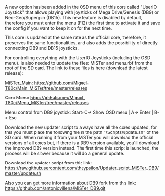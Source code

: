 A new option has been added in the OSD menu of this core called "UserIO Joystick" that allows playing with joysticks of Mega Drive/Genesis (DB9) or Neo-Geo/Supergun (DB15). This new feature is disabled by default, therefore you must enter the menu (F12) the first time to activate it and save the config if you want to keep it on for the next time.

This core is updated at the same rate as the official core, therefore, it preserves the same functionalities, and also adds the possibility of directly connecting DB9 and DB15 joysticks.

For controlling everything with the UserIO Joysticks (including the OSD menu), is also needed to update the files: MiSTer and menu.rbf from the root of the SD card. The link to these files is here (download the latest release):

MiSTer_Main: 
https://github.com/Miguel-T80c/Main_MiSTer/tree/master/releases

Core Menu:
https://github.com/Miguel-T80c/Menu_MiSTer/tree/master/releases


Menu control from DB9 joystick: 
Start+C-> Show OSD menu  |  A-> Enter  |  B-> Esc


Download the new updater script to always have all the cores updated, for this you must place the following file in the path "/Scripts/update.sh" of the SD card. When running it from your MiSTer you will download the official versions of all cores but, if there is a DB9 version available, you'll download the improved DB9 version instead. The first time this script is launched, the process will be slower because it will do a general update. 

Download the updater script from this link:
https://raw.githubusercontent.com/theypsilon/Updater_script_MiSTer_DB9/master/update.sh


Also you can get more information about DB9 fork from this link: 
https://github.com/antoniovillena/MiSTer_DB9.git